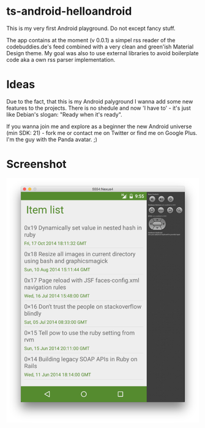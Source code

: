 ts-android-helloandroid
=======================

This is my very first Android playground. Do not except fancy stuff.

The app contains at the moment (v 0.0.1) a simpel rss reader of the codebuddies.de's feed combined with a very clean and green'ish Material Design theme. My goal was also to use external libraries to avoid boilerplate code aka a own rss parser implementation.

Ideas
====

Due to the fact, that this is my Android palyground I wanna add some new features to the projects. There is no shedule and now 'I have to' - it's just like Debian's slogan: "Ready when it's ready". 

If you wanna join me and explore as a beginner the new Android universe (min SDK: 21) - fork me or contact me on Twitter or find me on Google Plus. I'm the guy with the Panda avatar. ;)

Screenshot
===
![](https://raw.githubusercontent.com/tscholze/ts-android-helloandroid/master/doc/v001.png "v0.0.1")



